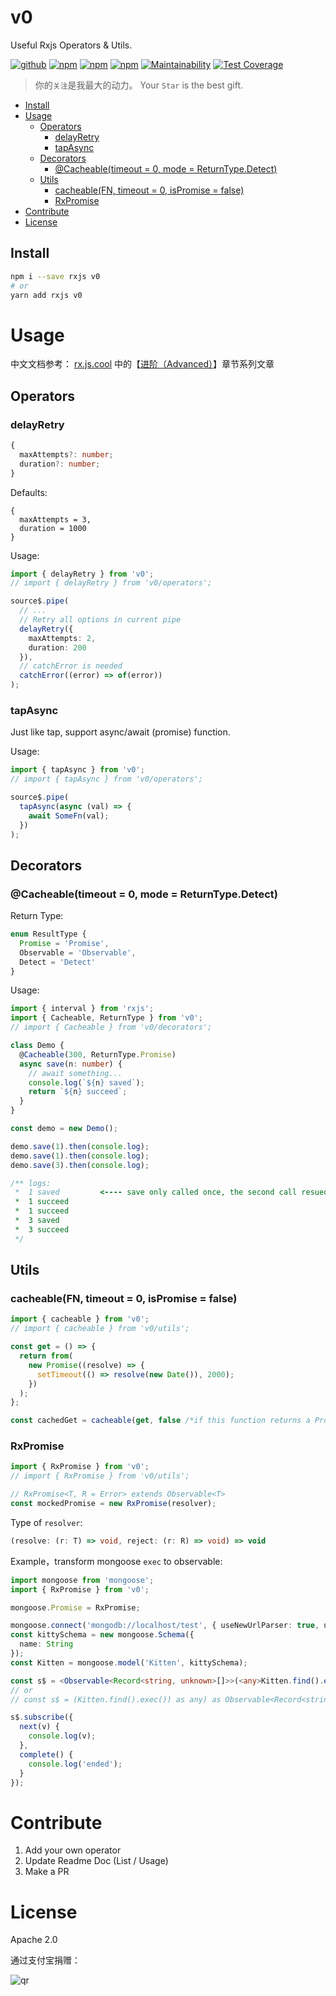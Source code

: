 # v0

Useful Rxjs Operators & Utils.

[![github](https://img.shields.io/github/followers/willin.svg?style=social&label=Followers)](https://github.com/willin) [![npm](https://img.shields.io/npm/v/v0.svg)](https://npmjs.org/package/v0) [![npm](https://img.shields.io/npm/dm/v0.svg)](https://npmjs.org/package/v0) [![npm](https://img.shields.io/npm/dt/v0.svg)](https://npmjs.org/package/v0) [![Maintainability](https://api.codeclimate.com/v1/badges/e7da4dfd45eeaa59402a/maintainability)](https://codeclimate.com/github/willin/v0/maintainability) [![Test Coverage](https://api.codeclimate.com/v1/badges/e7da4dfd45eeaa59402a/test_coverage)](https://codeclimate.com/github/willin/v0/test_coverage)

> 你的`关注`是我最大的动力。 Your `Star` is the best gift.

<!-- START doctoc generated TOC please keep comment here to allow auto update -->
<!-- DON'T EDIT THIS SECTION, INSTEAD RE-RUN doctoc TO UPDATE -->

  - [Install](#install)
- [Usage](#usage)
  - [Operators](#operators)
    - [delayRetry](#delayretry)
    - [tapAsync](#tapasync)
  - [Decorators](#decorators)
    - [@Cacheable(timeout = 0, mode = ReturnType.Detect)](#cacheabletimeout--0-mode--returntypedetect)
  - [Utils](#utils)
    - [cacheable(FN, timeout = 0, isPromise = false)](#cacheablefn-timeout--0-ispromise--false)
    - [RxPromise](#rxpromise)
- [Contribute](#contribute)
- [License](#license)

<!-- END doctoc generated TOC please keep comment here to allow auto update -->

## Install

```bash
npm i --save rxjs v0
# or
yarn add rxjs v0
```

# Usage

中文文档参考： [rx.js.cool](https://rx.js.cool/) 中的【[进阶（Advanced）](http://rx.js.cool/v0)】章节系列文章

## Operators

### delayRetry

```ts
{
  maxAttempts?: number;
  duration?: number;
}
```

Defaults:

```
{
  maxAttempts = 3,
  duration = 1000
}
```

Usage:

```ts
import { delayRetry } from 'v0';
// import { delayRetry } from 'v0/operators';

source$.pipe(
  // ...
  // Retry all options in current pipe
  delayRetry({
    maxAttempts: 2,
    duration: 200
  }),
  // catchError is needed
  catchError((error) => of(error))
);
```

### tapAsync

Just like tap, support async/await (promise) function.

Usage:

```ts
import { tapAsync } from 'v0';
// import { tapAsync } from 'v0/operators';

source$.pipe(
  tapAsync(async (val) => {
    await SomeFn(val);
  })
);
```

## Decorators

### @Cacheable(timeout = 0, mode = ReturnType.Detect)

Return Type:

```ts
enum ResultType {
  Promise = 'Promise',
  Observable = 'Observable',
  Detect = 'Detect'
}
```

Usage:

```ts
import { interval } from 'rxjs';
import { Cacheable, ReturnType } from 'v0';
// import { Cacheable } from 'v0/decorators';

class Demo {
  @Cacheable(300, ReturnType.Promise)
  async save(n: number) {
    // await something...
    console.log(`${n} saved`);
    return `${n} succeed`;
  }
}

const demo = new Demo();

demo.save(1).then(console.log);
demo.save(1).then(console.log);
demo.save(3).then(console.log);

/** logs:
 *  1 saved         <---- save only called once, the second call resued before if last call is pending
 *  1 succeed
 *  1 succeed
 *  3 saved
 *  3 succeed
 */
```

## Utils

### cacheable(FN, timeout = 0, isPromise = false)

```ts
import { cacheable } from 'v0';
// import { cacheable } from 'v0/utils';

const get = () => {
  return from(
    new Promise((resolve) => {
      setTimeout(() => resolve(new Date()), 2000);
    })
  );
};

const cachedGet = cacheable(get, false /*if this function returns a PromiseLike result*/);
```

### RxPromise

```ts
import { RxPromise } from 'v0';
// import { RxPromise } from 'v0/utils';

// RxPromise<T, R = Error> extends Observable<T>
const mockedPromise = new RxPromise(resolver);
```

Type of `resolver`:

```ts
(resolve: (r: T) => void, reject: (r: R) => void) => void
```

Example，transform mongoose `exec` to observable:

```ts
import mongoose from 'mongoose';
import { RxPromise } from 'v0';

mongoose.Promise = RxPromise;

mongoose.connect('mongodb://localhost/test', { useNewUrlParser: true, useUnifiedTopology: true });
const kittySchema = new mongoose.Schema({
  name: String
});
const Kitten = mongoose.model('Kitten', kittySchema);

const s$ = <Observable<Record<string, unknown>[]>>(<any>Kitten.find().exec());
// or
// const s$ = (Kitten.find().exec()) as any) as Observable<Record<string, unknown>[]>;

s$.subscribe({
  next(v) {
    console.log(v);
  },
  complete() {
    console.log('ended');
  }
});
```

# Contribute

1. Add your own operator
2. Update Readme Doc (List / Usage)
3. Make a PR

# License

Apache 2.0

通过支付宝捐赠：

![qr](https://cloud.githubusercontent.com/assets/1890238/15489630/fccbb9cc-2193-11e6-9fed-b93c59d6ef37.png)
